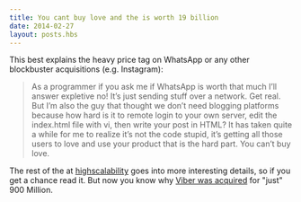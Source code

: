 ```yaml
---
title: You cant buy love and the is worth 19 billion
date: 2014-02-27
layout: posts.hbs
---
```


This best explains the heavy price tag on WhatsApp or any other blockbuster acquisitions (e.g. Instagram):

>As a programmer if you ask me if WhatsApp is worth that much I’ll answer expletive no! It’s just sending stuff over a network. Get real. But I’m also the guy that thought we don’t need blogging platforms because how hard is it to remote login to your own server, edit the index.html file with vi, then write your post in HTML? It has taken quite a while for me to realize it’s not the code stupid, it’s getting all those users to love and use your product that is the hard part. You can’t buy love.

The rest of the at [highscalability](http://highscalability.com/blog/2014/2/26/the-whatsapp-architecture-facebook-bought-for-19-billion.html) goes into more interesting details, so if you get a chance read it. But now you know why [Viber was acquired](http://www.reuters.com/article/2014/02/14/us-rakuten-viber-idUSBREA1D07M20140214?_ga=1.27816956.1517261713.1392210320) for "just" 900 Million. 

